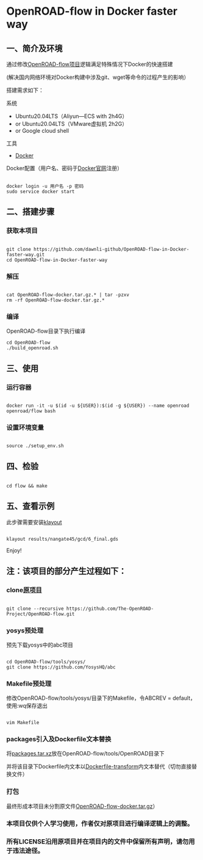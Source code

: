# OpenROAD-flow in Docker faster way

## 一、简介及环境

通过修改[OpenROAD-flow项目](https://github.com/The-OpenROAD-Project/OpenROAD-flow-scripts)逻辑满足特殊情况下Docker的快速搭建

(解决国内网络环境对Docker构建中涉及git、wget等命令的过程产生的影响）

搭建需求如下：

系统

* Ubuntu20.04LTS（Aliyun—ECS with 2h4G）
* or Ubuntu20.04LTS（VMware虚拟机 2h2G）
* or Google cloud shell

工具

* [Docker](https://www.jianshu.com/p/da1c7dc4217a)

Docker配置（用户名、密码于[Docker官网](https://www.docker.com/)注册）

```shell

docker login -u 用户名 -p 密码
sudo service docker start

```

## 二、搭建步骤

### 获取本项目

```shell

git clone https://github.com/dawnli-github/OpenROAD-flow-in-Docker-faster-way.git
cd OpenROAD-flow-in-Docker-faster-way

```

### 解压

```shell

cat OpenROAD-flow-docker.tar.gz.* | tar -pzxv
rm -rf OpenROAD-flow-docker.tar.gz.*

```

### 编译

OpenROAD-flow目录下执行编译

```shell
cd OpenROAD-flow
./build_openroad.sh

```

## 三、使用

### 运行容器

```shell

docker run -it -u $(id -u ${USER}):$(id -g ${USER}) --name openroad openroad/flow bash

```

### 设置环境变量

```shell

source ./setup_env.sh

```

## 四、检验

```shell

cd flow && make

```

## 五、查看示例

此步骤需要安装[klayout](https://www.klayout.de/build.html)

```shell

klayout results/nangate45/gcd/6_final.gds

```

Enjoy!

## 注：该项目的部分产生过程如下：

### clone[原项目](https://github.com/The-OpenROAD-Project/OpenROAD-flow.git)

```shell

git clone --recursive https://github.com/The-OpenROAD-Project/OpenROAD-flow.git

```

### yosys预处理

预先下载yosys中的abc项目

```shell

cd OpenROAD-flow/tools/yosys/
git clone https://github.com/YosysHQ/abc

```

### Makefile预处理

修改OpenROAD-flow/tools/yosys/目录下的Makefile，令ABCREV = default，使用:wq保存退出

```shell

vim Makefile

```

### packages引入及Dockerfile文本替换

将[packages.tar.xz](https://cloud.189.cn/t/QjQB3qy2qIZv)放在OpenROAD-flow/tools/OpenROAD目录下

并将该目录下Dockerfile内文本以[Dockerfile-transform](https://cloud.189.cn/t/6JZnyeYbArMv)内文本替代（切勿直接替换文件）

### 打包

最终形成本项目未分割原文件[OpenROAD-flow-docker.tar.gz](https://cloud.189.cn/t/JVj6rmquiqIb)）


### 本项目仅供个人学习使用，作者仅对原项目进行编译逻辑上的调整。
### 所有LICENSE沿用原项目并在项目内的文件中保留所有声明，请勿用于违法途径。
